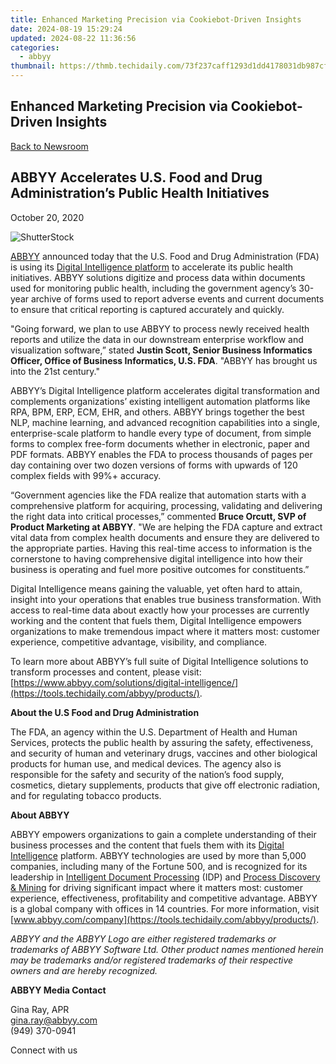 ```yaml
---
title: Enhanced Marketing Precision via Cookiebot-Driven Insights
date: 2024-08-19 15:29:24
updated: 2024-08-22 11:36:56
categories:
  - abbyy
thumbnail: https://thmb.techidaily.com/73f237caff1293d1dd4178031db987cf4821ccb81a94a966ce0f48ea51b79037.jpg
---
```


## Enhanced Marketing Precision via Cookiebot-Driven Insights

[Back to Newsroom](https://tools.techidaily.com/abbyy/products/)

## ABBYY Accelerates U.S. Food and Drug Administration’s Public Health Initiatives

October 20, 2020

![ShutterStock](https://content.abbyy.com/-/media/project/abbyy/abbyy/branchtemplates/shutterstock_1272462163_1296-x-729.jpg?h=729&iar=0&w=1296)

[ABBYY](https://tools.techidaily.com/abbyy/products/) announced today that the U.S. Food and Drug Administration (FDA) is using its [Digital Intelligence platform](https://tools.techidaily.com/abbyy/products/) to accelerate its public health initiatives. ABBYY solutions digitize and process data within documents used for monitoring public health, including the government agency’s 30-year archive of forms used to report adverse events and current documents to ensure that critical reporting is captured accurately and quickly.

"Going forward, we plan to use ABBYY to process newly received health reports and utilize the data in our downstream enterprise workflow and visualization software,” stated **Justin Scott, Senior Business Informatics Officer, Office of Business Informatics, U.S. FDA**. "ABBYY has brought us into the 21st century."

ABBYY’s Digital Intelligence platform accelerates digital transformation and complements organizations’ existing intelligent automation platforms like RPA, BPM, ERP, ECM, EHR, and others. ABBYY brings together the best NLP, machine learning, and advanced recognition capabilities into a single, enterprise-scale platform to handle every type of document, from simple forms to complex free-form documents whether in electronic, paper and PDF formats. ABBYY enables the FDA to process thousands of pages per day containing over two dozen versions of forms with upwards of 120 complex fields with 99%+ accuracy.

“Government agencies like the FDA realize that automation starts with a comprehensive platform for acquiring, processing, validating and delivering the right data into critical processes,” commented **Bruce Orcutt, SVP of Product Marketing at ABBYY**. "We are helping the FDA capture and extract vital data from complex health documents and ensure they are delivered to the appropriate parties. Having this real-time access to information is the cornerstone to having comprehensive digital intelligence into how their business is operating and fuel more positive outcomes for constituents.”

Digital Intelligence means gaining the valuable, yet often hard to attain, insight into your operations that enables true business transformation. With access to real-time data about exactly how your processes are currently working and the content that fuels them, Digital Intelligence empowers organizations to make tremendous impact where it matters most: customer experience, competitive advantage, visibility, and compliance.

To learn more about ABBYY’s full suite of Digital Intelligence solutions to transform processes and content, please visit:[https://www.abbyy.com/solutions/digital-intelligence/](https://tools.techidaily.com/abbyy/products/).

**About the U.S Food and Drug Administration**

The FDA, an agency within the U.S. Department of Health and Human Services, protects the public health by assuring the safety, effectiveness, and security of human and veterinary drugs, vaccines and other biological products for human use, and medical devices. The agency also is responsible for the safety and security of the nation’s food supply, cosmetics, dietary supplements, products that give off electronic radiation, and for regulating tobacco products.

**About ABBYY**

ABBYY empowers organizations to gain a complete understanding of their business processes and the content that fuels them with its [Digital Intelligence](https://tools.techidaily.com/abbyy/products/) platform. ABBYY technologies are used by more than 5,000 companies, including many of the Fortune 500, and is recognized for its leadership in [Intelligent Document Processing](https://tools.techidaily.com/abbyy/products/) (IDP) and [Process Discovery & Mining](https://tools.techidaily.com/abbyy/products/) for driving significant impact where it matters most: customer experience, effectiveness, profitability and competitive advantage. ABBYY is a global company with offices in 14 countries. For more information, visit [www.abbyy.com/company](https://tools.techidaily.com/abbyy/products/).

_ABBYY and the ABBYY Logo are either registered trademarks or trademarks of ABBYY Software Ltd. Other product names mentioned herein may be trademarks and/or registered trademarks of their respective owners and are hereby recognized._

**ABBYY Media Contact**

Gina Ray, APR  
[gina.ray@abbyy.com](https://tools.techidaily.com/abbyy/products/)  
(949) 370-0941

Connect with us

<ins class="adsbygoogle"
     style="display:block"
     data-ad-format="autorelaxed"
     data-ad-client="ca-pub-7571918770474297"
     data-ad-slot="1223367746"></ins>



<ins class="adsbygoogle"
     style="display:block"
     data-ad-client="ca-pub-7571918770474297"
     data-ad-slot="8358498916"
     data-ad-format="auto"
     data-full-width-responsive="true"></ins>
